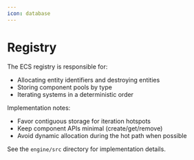 ```yaml
---
icon: database
---
```


# Registry

The ECS registry is responsible for:

- Allocating entity identifiers and destroying entities
- Storing component pools by type
- Iterating systems in a deterministic order

Implementation notes:
- Favor contiguous storage for iteration hotspots
- Keep component APIs minimal (create/get/remove)
- Avoid dynamic allocation during the hot path when possible

See the `engine/src` directory for implementation details.
